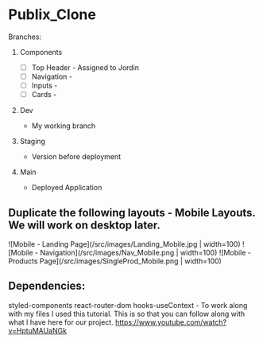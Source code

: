 # Publix_Clone

Branches:

1. Components 
    - [ ] Top Header - Assigned to Jordin
    - [ ] Navigation - 
    - [ ] Inputs - 
    - [ ] Cards - 

2. Dev
    - My working branch

3. Staging
    - Version before deployment

4. Main
    - Deployed Application


## Duplicate the following layouts - Mobile Layouts. We will work on desktop later.
![Mobile - Landing Page](/src/images/Landing_Mobile.jpg  | width=100)
![Mobile - Navigation](/src/images/Nav_Mobile.png  | width=100)
![Mobile - Products Page](/src/images/SingleProd_Mobile.png  | width=100)


## Dependencies:
styled-components
react-router-dom
hooks-useContext - To work along with my files I used this tutorial. This is so that you can follow along with what I have here for our project. https://www.youtube.com/watch?v=HptuMAUaNGk